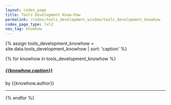 ```yaml
---
layout: codex_page
title: Tools Development Know-how
permalink: /codex/tools_development_wisdom/tools_development_knowhow
codex_page_type: lvl2
nav_tag: knowhow
---
```


<!-- To Edit or Add content to this page please edit the _data/tools_development_knowhow.yaml file -->
{% assign tools_development_knowhow = site.data.tools_development_knowhow | sort: 'caption' %}

{% for knowhow in tools_development_knowhow %}

<h5><a href="{{knowhow.url}}">{{knowhow.caption}}</a></h5>
<p>by {{knowhow.author}}</p>
<hr>

{% endfor %}